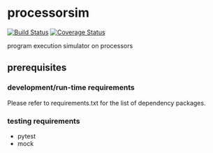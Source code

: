 # processorsim
[![Build Status](https://travis-ci.org/MSK61/processorsim.svg?branch=master)](https://travis-ci.org/MSK61/processorsim)
[![Coverage Status](https://coveralls.io/repos/github/MSK61/processorsim/badge.svg?branch=master)](https://coveralls.io/github/MSK61/processorsim?branch=master)

program execution simulator on processors

prerequisites
-------------

### development/run-time requirements
Please refer to requirements.txt for the list of dependency packages.

### testing requirements

- pytest
- mock